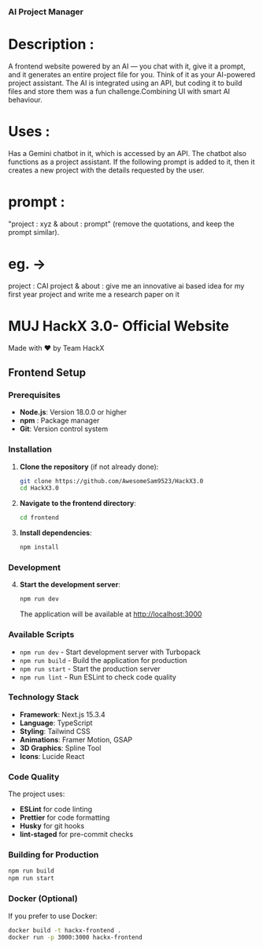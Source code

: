 ### AI Project Manager
# Description :
A frontend website powered by an AI — you chat with it, give it a prompt, and it generates an entire project file for you.
Think of it as your AI-powered project assistant. The AI is integrated using an API, but coding it to build files and store them was a fun challenge.Combining UI with smart AI behaviour.

# Uses :
Has a Gemini chatbot in it, which is accessed by an API.
The chatbot also functions as a project assistant.
If the following prompt is added to it, then it creates a new project with the details requested by the user.

# prompt :
"project : xyz & about : prompt" (remove the quotations, and keep the prompt similar).

# eg. ->
project : CAI project & about : give me an innovative ai based idea for my first year project and write me a research paper on it



# MUJ HackX 3.0- Official Website

Made with ❤️ by Team HackX

## Frontend Setup

### Prerequisites

- **Node.js**: Version 18.0.0 or higher
- **npm** : Package manager
- **Git**: Version control system

### Installation

1. **Clone the repository** (if not already done):
   ```bash
   git clone https://github.com/AwesomeSam9523/HackX3.0
   cd HackX3.0
   ```

2. **Navigate to the frontend directory**:
   ```bash
   cd frontend
   ```

3. **Install dependencies**:
   ```bash
   npm install
   
   ```

### Development

4. **Start the development server**:
   ```bash
   npm run dev
   ```

   The application will be available at [http://localhost:3000](http://localhost:3000)

### Available Scripts

- `npm run dev` - Start development server with Turbopack
- `npm run build` - Build the application for production
- `npm run start` - Start the production server
- `npm run lint` - Run ESLint to check code quality

### Technology Stack

- **Framework**: Next.js 15.3.4
- **Language**: TypeScript
- **Styling**: Tailwind CSS
- **Animations**: Framer Motion, GSAP
- **3D Graphics**: Spline Tool
- **Icons**: Lucide React


### Code Quality

The project uses:
- **ESLint** for code linting
- **Prettier** for code formatting
- **Husky** for git hooks
- **lint-staged** for pre-commit checks

### Building for Production

```bash
npm run build
npm run start
```

### Docker (Optional)

If you prefer to use Docker:

```bash
docker build -t hackx-frontend .
docker run -p 3000:3000 hackx-frontend
```
